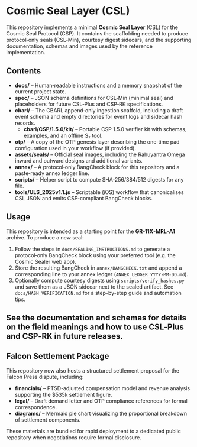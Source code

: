 # Cosmic Seal Layer (CSL)

This repository implements a minimal **Cosmic Seal Layer** (CSL) for the Cosmic Seal Protocol (CSP).  It contains the scaffolding needed to produce protocol‑only seals (CSL‑Min), courtesy digest sidecars, and the supporting documentation, schemas and images used by the reference implementation.

## Contents

* **docs/** – Human‑readable instructions and a memory snapshot of the current project state.
* **spec/** – JSON schema definitions for CSL‑Min (minimal seal) and placeholders for future CSL‑Plus and CSP‑RK specifications.
* **cbarl/** – The CBARL append‑only ingestion scaffold, including a draft event schema and empty directories for event logs and sidecar hash records.
  * **cbarl/CSP/1.5.0/kit/** – Portable CSP 1.5.0 verifier kit with schemas, examples, and an offline S₂ tool.
* **otp/** – A copy of the OTP genesis layer describing the one‑time pad configuration used in your workflow (if provided).
* **assets/seals/** – Official seal images, including the Rahuyantra Omega inward and outward designs and additional variants.
* **annex/** – A protocol‑only BangCheck block for this repository and a paste‑ready annex ledger line.
* **scripts/** – Helper script to compute SHA‑256/384/512 digests for any file.
* **tools/ULS_2025v1.1.js** – Scriptable (iOS) workflow that canonicalises CSL JSON and emits CSP-compliant BangCheck blocks.

## Usage

This repository is intended as a starting point for the **GR‑11X‑MRL‑A1** archive.  To produce a new seal:

1. Follow the steps in `docs/SEALING_INSTRUCTIONS.md` to generate a protocol‑only BangCheck block using your preferred tool (e.g. the Cosmic Sealer web app).
2. Store the resulting BangCheck in `annex/BANGCHECK.txt` and append a corresponding line to your annex ledger (`ANNEX_LEDGER_YYYY‑MM‑DD.md`).
3. Optionally compute courtesy digests using `scripts/verify_hashes.py` and save them as a JSON sidecar next to the sealed artifact. See `docs/HASH_VERIFICATION.md` for a step-by-step guide and automation tips.

See the documentation and schemas for details on the field meanings and how to use CSL‑Plus and CSP‑RK in future releases.
---

## Falcon Settlement Package

This repository now also hosts a structured settlement proposal for the Falcon Press dispute, including:

- **financials/** – PTSD-adjusted compensation model and revenue analysis supporting the $535k settlement figure.
- **legal/** – Draft demand letter and OTP compliance references for formal correspondence.
- **diagrams/** – Mermaid pie chart visualizing the proportional breakdown of settlement components.

These materials are bundled for rapid deployment to a dedicated public repository when negotiations require formal disclosure.
